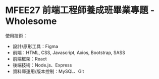 # MFEE27 前端工程師養成班畢業專題 - Wholesome  

使用技術：
  * 設計/原形工具：Figma
  * 前端：HTML, CSS, Javascript, Axios, Bootstrap, SASS
  * 前端框架：React
  * 後端技術：Node.js、Express
  * 資料庫運用/版本控制：MySQL、Git